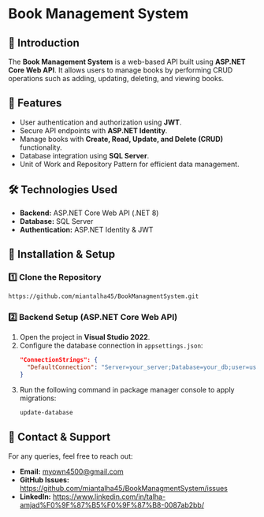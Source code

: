 # Book Management System

## 📖 Introduction
The **Book Management System** is a web-based API built using **ASP.NET Core Web API**. It allows users to manage books by performing CRUD operations such as adding, updating, deleting, and viewing books.

## 🚀 Features
- User authentication and authorization using **JWT**.
- Secure API endpoints with **ASP.NET Identity**.
- Manage books with **Create, Read, Update, and Delete (CRUD)** functionality.
- Database integration using **SQL Server**.
- Unit of Work and Repository Pattern for efficient data management.

## 🛠️ Technologies Used
- **Backend:** ASP.NET Core Web API (.NET 8)
- **Database:** SQL Server
- **Authentication:** ASP.NET Identity & JWT

## 🔧 Installation & Setup
### 1️⃣ Clone the Repository
```sh
https://github.com/miantalha45/BookManagmentSystem.git
```

### 2️⃣ Backend Setup (ASP.NET Core Web API)
1. Open the project in **Visual Studio 2022**.
2. Configure the database connection in `appsettings.json`:
   ```json
   "ConnectionStrings": {
     "DefaultConnection": "Server=your_server;Database=your_db;user=username;Password=password;Trusted_Connection=False;TrustServerCertificate=True;MultipleActiveResultSets=true;"
   }
   ```
3. Run the following command in package manager console to apply migrations:
   ```sh
   update-database
   ```
  
## 📧 Contact & Support
For any queries, feel free to reach out:
- **Email:** myown4500@gmail.com
- **GitHub Issues:** https://github.com/miantalha45/BookManagmentSystem/issues
- **LinkedIn:** https://www.linkedin.com/in/talha-amjad%F0%9F%87%B5%F0%9F%87%B8-0087ab2bb/
